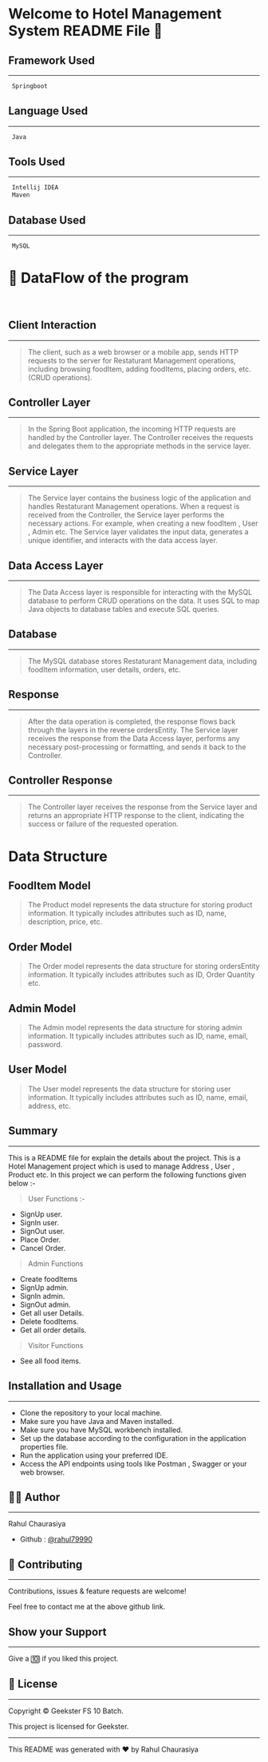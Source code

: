 # Welcome to Hotel Management System README File :wave:


## Framework Used
___
```bash
 Springboot
```

## Language Used
___
```bash
 Java
```

## Tools Used
___
```bash
 Intellij IDEA
 Maven
```
## Database Used
___
```bash
 MySQL
```

# :office: DataFlow of the program 
<br>

## Client Interaction
___
> The client, such as a web browser or a mobile app, sends HTTP requests to the server for Restaturant Management operations, including browsing foodItem, adding foodItems, placing orders, etc. (CRUD operations).

## Controller Layer
___
> In the Spring Boot application, the incoming HTTP requests are handled by the Controller layer. The Controller receives the requests and delegates them to the appropriate methods in the service layer.

## Service Layer
___
> The Service layer contains the business logic of the application and handles Restaturant Management operations. When a request is received from the Controller, the Service layer performs the necessary actions. For example, when creating a new foodItem , User , Admin etc. The Service layer validates the input data, generates a unique identifier, and interacts with the data access layer.

## Data Access Layer
___
> The Data Access layer is responsible for interacting with the MySQL database to perform CRUD operations on the data. It uses SQL to map Java objects to database tables and execute SQL queries.

## Database
___
> The MySQL database stores Restaturant Management data, including foodItem information, user details, orders, etc.

## Response
___
> After the data operation is completed, the response flows back through the layers in the reverse ordersEntity. The Service layer receives the response from the Data Access layer, performs any necessary post-processing or formatting, and sends it back to the Controller.

## Controller Response
___
> The Controller layer receives the response from the Service layer and returns an appropriate HTTP response to the client, indicating the success or failure of the requested operation.




# Data Structure

## FoodItem Model
> The Product model represents the data structure for storing product information. It typically includes attributes such as ID, name, description, price, etc.

## Order Model
> The Order model represents the data structure for storing ordersEntity information. It typically includes attributes such as ID, Order Quantity etc.

## Admin Model
> The Admin model represents the data structure for storing admin information. It typically includes attributes such as ID, name, email, password.

## User Model
> The User model represents the data structure for storing user information. It typically includes attributes such as ID, name, email, address, etc.


## Summary
___
This is a README file for explain the details about the project. This is a Hotel Management project which is used to manage Address , User , Product etc. In this project we can perform the following functions given below :-
>User Functions :-
* SignUp user.
* SignIn user.
* SignOut user.
* Place Order.
* Cancel Order.

>Admin Functions
* Create foodItems
* SignUp admin.
* SignIn admin.
* SignOut admin.
* Get all user Details.
* Delete foodItems.
* Get all order details.

>Visitor Functions
* See all food items.

## Installation and Usage
___
* Clone the repository to your local machine.
* Make sure you have Java and Maven installed.
* Make sure you have MySQL workbench installed.
* Set up the database according to the configuration in the application properties file.
* Run the application using your preferred IDE.
* Access the API endpoints using tools like Postman , Swagger or your web browser.

## :frowning_man: Author
___
Rahul Chaurasiya
* Github : [@rahul79990](https://github.com/rahul79990/Assignments)


## :handshake: Contributing
___
Contributions, issues & feature requests are  welcome!

Feel free to contact me at the above github link.

## Show your Support
___
Give a :keycap_ten: if you liked this project.

## :memo: License
___
Copyright :copyright: Geekster FS 10 Batch.

This project is licensed for Geekster.

___
This README was generated with :heart: by Rahul Chaurasiya